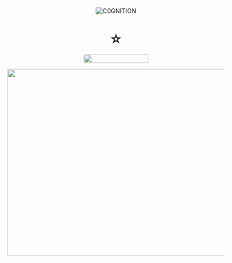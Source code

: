 ## 

<p align="center"> <img src="https://komarev.com/ghpvc/?username=C0GNITION&label=poop%20shards&color=b05438&style=flat" alt="C0GNITION" /> </p>
<h1 align="center">☆</h1>
<p align="center"> 
  <img width="150" height="20" src="https://media.discordapp.net/attachments/1299154542591606806/1339834900936785930/image.gif?ex=67b029fd&is=67aed87d&hm=87b67f3098fad84510617a087a6933de70c24e7982c044bb58d8eb3df155280a&=&width=225&height=30">
<p align="center"> 
  <img width="1267" height="432" src="https://cdn.discordapp.com/attachments/802907871636881418/1339946745257529375/image.png?ex=67b09227&is=67af40a7&hm=a95062215eac947bfb73b5745c64a6e1ebffd66d45d1a86540a110a0d94c4f73&">
</p>



